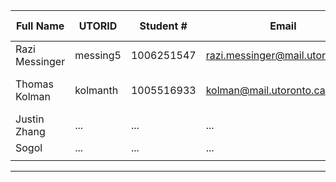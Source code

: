 | Full Name | UTORID | Student # | Email | Best Way to Contact | Github Username |
|-----------|--------|------------|-------|---------------------|------------------|
|Razi Messinger           |messing5        |1006251547 |razi.messinger@mail.utoronto.ca |email  |     rayyar207        |
|Thomas Kolman       | kolmanth    | 1005516933   | kolman@mail.utoronto.ca      | Email or Discord or 2267003966                    |   not-the-tom               |
|Justin Zhang           |    ...    |    ...        |  ...     |      ...               |        ...          |
|Sogol           |     ...   |         ...   |       ...|              ...       |         ...         |
|           |        |            |       |                     |                  |

---
